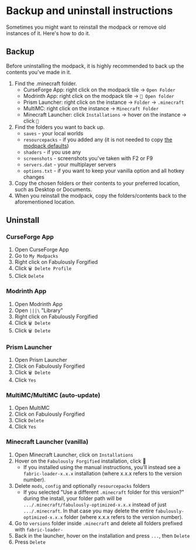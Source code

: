 # Backup and uninstall instructions

Sometimes you might want to reinstall the modpack or remove old instances of it. Here's how to do it.

## Backup

Before uninstalling the modpack, it is highly recommended to back up the contents you've made in it.

1. Find the .minecraft folder.
   * CurseForge App: right click on the modpack tile → `Open Folder`
   * Modrinth App: right click on the modpack tile → `📂 Open folder`
   * Prism Launcher: right click on the instance → `Folder` → `.minecraft`
   * MultiMC: right click on the instance → `Minecraft Folder`
   * Minecraft Launcher: click `Installations` → hover on the instance → click `📁`
2. Find the folders you want to back up.
   * `saves` - your local worlds
   * `resourcepacks` - if you added any (it is not needed to copy [the modpack defaults](changed-options.md#resource-packs))
   * `shaders` - if you use any
   * `screenshots` - screenshots you've taken with F2 or F9
   * `servers.dat` - your multiplayer servers
   * `options.txt` - if you want to keep your vanilla option and all hotkey changes
3. Copy the chosen folders or their contents to your preferred location, such as Desktop or Documents.
4. When you reinstall the modpack, copy the folders/contents back to the aforementioned location.

## Uninstall

### CurseForge App

1. Open CurseForge App
2. Go to `My Modpacks`
3. Right click on Fabulously Forgified
4. Click `🗑️ Delete Profile`
5. Click `Delete`

### Modrinth App

1. Open Modrinth App
2. Open `|||\` "Library"
3. Right click on Fabulously Forgified
4. Click `🗑️ Delete`
5. Click `🗑️ Delete`

### Prism Launcher

1. Open Prism Launcher
2. Click on Fabulously Forgified
3. Click `🗑️ Delete`
4. Click `Yes`

### MultiMC/MultiMC (auto-update)

1. Open MultiMC
2. Click on Fabulously Forgified
3. Click `Delete`
4. Click `Yes`

### Minecraft Launcher (vanilla)

1. Open Minecraft Launcher, click on `Installations`
2. Hover on the `Fabulously Forgified` installation, click 📂
   * If you installed using the manual instructions, you'll instead see a `fabric-loader-x.x.x` installation (where x.x.x refers to the version number).
3. Delete `mods`, `config` and optionally `resourcepacks` folders
   * If you selected "Use a different `.minecraft` folder for this version?" during the install, your folder path will be `.../.minecraft/fabulously-optimized-x.x.x` instead of just `.../.minecraft`. 
In that case you may delete the entire `fabulously-optimized-x.x.x` folder (where x.x.x refers to the version number).
5. Go to `versions` folder inside `.minecraft` and delete all folders prefixed with `fabric-loader-`
6. Back in the launcher, hover on the installation and press `...`, then `Delete`
7. Press `Delete`
